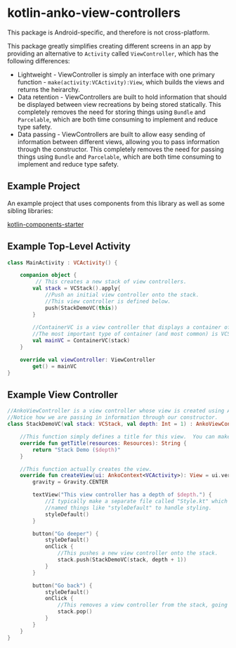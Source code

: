 # kotlin-anko-view-controllers

This package is Android-specific, and therefore is not cross-platform.

This package greatly simplifies creating different screens in an app by providing an alternative to `Activity` called `ViewController`, which has the following differences:

- Lightweight - ViewController is simply an interface with one primary function - `make(activity:VCActivity):View`, which builds the views and returns the heirarchy.
- Data retention - ViewControllers are built to hold information that should be displayed between view recreations by being stored statically.  This completely removes the need for storing things using `Bundle` and `Parcelable`, which are both time consuming to implement and reduce type safety.
- Data passing - ViewControllers are built to allow easy sending of information between different views, allowing you to pass information through the constructor.  This completely removes the need for passing things using `Bundle` and `Parcelable`, which are both time consuming to implement and reduce type safety.

## Example Project

An example project that uses components from this library as well as some sibling libraries:

[kotlin-components-starter](https://github.com/UnknownJoe796/kotlin-components-starter)

## Example Top-Level Activity

```kotlin
class MainActivity : VCActivity() {

    companion object {
         // This creates a new stack of view controllers.
        val stack = VCStack().apply{
            //Push an initial view controller onto the stack.
            //This view controller is defined below.
            push(StackDemoVC(this))
        }
        
        //ContainerVC is a view controller that displays a container of other view controllers.
        //The most important type of container (and most common) is VCStack.
        val mainVC = ContainerVC(stack) 
    }

    override val viewController: ViewController
        get() = mainVC
}
```

## Example View Controller

```kotlin
//AnkoViewController is a view controller whose view is created using Anko.  This is the most common class to extend from.
//Notice how we are passing in information through our constructor.
class StackDemoVC(val stack: VCStack, val depth: Int = 1) : AnkoViewController() {

    //This function simply defines a title for this view.  You can make other things use this later.
    override fun getTitle(resources: Resources): String {
        return "Stack Demo ($depth)"
    }

    //This function actually creates the view.
    override fun createView(ui: AnkoContext<VCActivity>): View = ui.verticalLayout {
        gravity = Gravity.CENTER

        textView("This view controller has a depth of $depth.") {
            //I typically make a separate file called "Style.kt" which defines extension functions for each view
            //named things like "styleDefault" to handle styling.
            styleDefault()
        }

        button("Go deeper") {
            styleDefault()
            onClick {
                //This pushes a new view controller onto the stack.
                stack.push(StackDemoVC(stack, depth + 1))
            }
        }

        button("Go back") {
            styleDefault()
            onClick {
                //This removes a view controller from the stack, going back to the previous view controller.
                stack.pop()
            }
        }
    }
}
